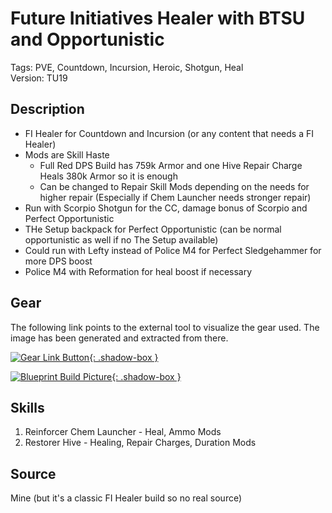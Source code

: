 # Future Initiatives Healer with BTSU and Opportunistic

Tags: PVE, Countdown, Incursion, Heroic, Shotgun, Heal  
Version: TU19

## Description

* FI Healer for Countdown and Incursion (or any content that needs a FI Healer)
* Mods are Skill Haste
  *  Full Red DPS Build has 759k Armor and one Hive Repair Charge Heals 380k Armor so it is enough
  *  Can be changed to Repair Skill Mods depending on the needs for higher repair (Especially if Chem Launcher needs stronger repair)
*  Run with Scorpio Shotgun for the CC, damage bonus of Scorpio and Perfect Opportunistic
*  THe Setup backpack for Perfect Opportunistic (can be normal opportunistic as well if no The Setup available)
*  Could run with Lefty instead of Police M4 for Perfect Sledgehammer for more DPS boost
*  Police M4 with Reformation for heal boost if necessary

## Gear

The following link points to the external tool to visualize the gear used.
The image has been generated and extracted from there.

[![Gear Link Button]({{site.baseurl}}/assets/images/gear-button.png){: .shadow-box }](https://mxswat.github.io/mx-division-builds/#/IwZgtMAMbdow2jlMgLgKxzsB9gBMuqKp6wGEJ8AHCfWWrsMyRsWZ+QCxVf-0m4KANGw0BXrwKUGggiBpgCYAJwB2COy3CMKir0FyBabhKlTZjYKuW2QvEJvpA)

[![Blueprint Build Picture]({{site.baseurl}}/assets/images/FI-healer-BTSU-Opportunistic.png){: .shadow-box }]({{site.baseurl}}/assets/images/FI-healer-BTSU-Opportunistic.png)

## Skills

1. Reinforcer Chem Launcher - Heal, Ammo Mods
2. Restorer Hive - Healing, Repair Charges, Duration Mods

## Source

Mine (but it's a classic FI Healer build so no real source)